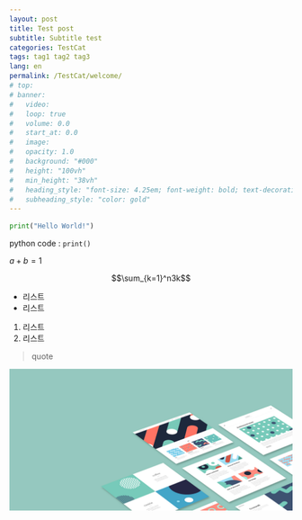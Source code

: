 ```yaml
---
layout: post
title: Test post
subtitle: Subtitle test
categories: TestCat
tags: tag1 tag2 tag3
lang: en
permalink: /TestCat/welcome/
# top:
# banner:
#   video: 
#   loop: true
#   volume: 0.0
#   start_at: 0.0
#   image: 
#   opacity: 1.0
#   background: "#000"
#   height: "100vh"
#   min_height: "38vh"
#   heading_style: "font-size: 4.25em; font-weight: bold; text-decoration: underline"
#   subheading_style: "color: gold" 
---
```


~~~ python
print("Hello World!")
~~~

python code : `print()`

$a+b=1$

$$\sum_{k=1}^n3k$$

- 리스트
- 리스트

1. 리스트
2. 리스트

> quote

![testimage](/assets/images/banners/home.jpeg)

